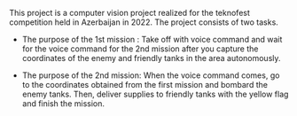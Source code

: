 This project is a computer vision project realized for the teknofest competition held in Azerbaijan in 2022. The project consists of two tasks. 

* The purpose of the 1st mission : Take off with voice command and wait for the voice command for the 2nd mission after you capture the coordinates of the enemy and friendly tanks in the area autonomously.

* The purpose of the 2nd mission: When the voice command comes, go to the coordinates obtained from the first mission and bombard the enemy tanks. Then, deliver supplies to friendly tanks with the yellow flag and finish the mission.
